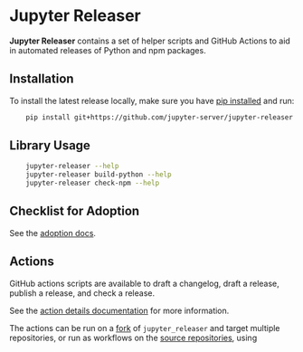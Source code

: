 # Jupyter Releaser

**Jupyter Releaser** contains a set of helper scripts and GitHub Actions to aid in automated releases of Python and npm packages.

## Installation

To install the latest release locally, make sure you have
[pip installed](https://pip.readthedocs.io/en/stable/installing/) and run:

```bash
    pip install git+https://github.com/jupyter-server/jupyter-releaser
```

## Library Usage

```bash
    jupyter-releaser --help
    jupyter-releaser build-python --help
    jupyter-releaser check-npm --help
```

## Checklist for Adoption

See the [adoption docs](https://jupyter-releaser.readthedocs.io/en/latest/how_to_guides/convert_repo.html).

## Actions

GitHub actions scripts are available to draft a changelog, draft a release, publish a release, and check a release.

See the [action details documentation](https://jupyter-releaser.readthedocs.io/en/latest/background/theory.html#action-details) for more information.

The actions can be run on a [fork](https://jupyter-releaser.readthedocs.io/en/latest/how_to_guides/convert_repo_from_releaser.html#) of `jupyter_releaser` and target multiple
repositories, or run as workflows on the [source repositories](https://jupyter-releaser.readthedocs.io/en/latest/how_to_guides/convert_repo_from_repo), using
